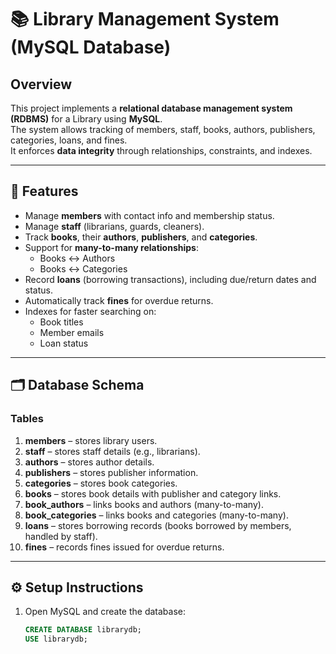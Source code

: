 # 📚 Library Management System (MySQL Database)

## Overview
This project implements a **relational database management system (RDBMS)** for a Library using **MySQL**.  
The system allows tracking of members, staff, books, authors, publishers, categories, loans, and fines.  
It enforces **data integrity** through relationships, constraints, and indexes.

---

## 🎯 Features
- Manage **members** with contact info and membership status.
- Manage **staff** (librarians, guards, cleaners).
- Track **books**, their **authors**, **publishers**, and **categories**.
- Support for **many-to-many relationships**:
  - Books ↔ Authors
  - Books ↔ Categories
- Record **loans** (borrowing transactions), including due/return dates and status.
- Automatically track **fines** for overdue returns.
- Indexes for faster searching on:
  - Book titles
  - Member emails
  - Loan status

---

## 🗂 Database Schema
### Tables
1. **members** – stores library users.
2. **staff** – stores staff details (e.g., librarians).
3. **authors** – stores author details.
4. **publishers** – stores publisher information.
5. **categories** – stores book categories.
6. **books** – stores book details with publisher and category links.
7. **book_authors** – links books and authors (many-to-many).
8. **book_categories** – links books and categories (many-to-many).
9. **loans** – stores borrowing records (books borrowed by members, handled by staff).
10. **fines** – records fines issued for overdue returns.

---

## ⚙️ Setup Instructions
1. Open MySQL and create the database:
   ```sql
   CREATE DATABASE librarydb;
   USE librarydb;
